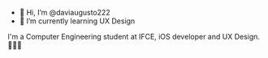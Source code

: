 - 👋 Hi, I’m @daviaugusto222
- 🌱 I’m currently learning UX Design

I'm a Computer Engineering student at IFCE, iOS developer and UX Design. 👨🏽‍🎨
